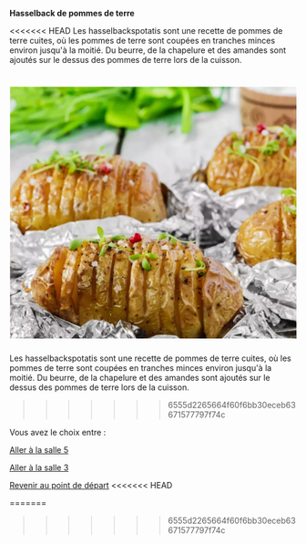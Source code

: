 

**Hasselback de pommes de terre**





<<<<<<< HEAD
Les hasselbackspotatis  sont une recette de pommes de terre cuites,
 où les pommes de terre sont coupées en tranches minces environ jusqu'à la 
moitié. Du beurre, de la chapelure et des amandes sont ajoutés sur le dessus
 des pommes de terre lors de la cuisson.


![alt text](/images/Plat3.png)
=======
Les hasselbackspotatis  sont une recette de pommes de terre cuites, où les pommes de terre sont coupées en tranches minces environ jusqu'à la moitié. Du beurre, de la chapelure et des amandes sont ajoutés sur le dessus des pommes de terre lors de la cuisson.



>>>>>>> 6555d2265664f60f6bb30eceb63671577797f74c



Vous avez le choix entre :


[Aller à la salle 5](https://github.com/cfourcaud/TP2_Groupe3/blob/main/Salle5.md "Salle 5")

[Aller à la salle 3](https://github.com/cfourcaud/TP2_Groupe3/blob/main/Salle3.md "Salle 3")



[Revenir au point de départ](https://github.com/cfourcaud/TP2_GRP3_Labyrinthe/blob/main/index.md "Revenir au point de départ")
<<<<<<< HEAD

=======
>>>>>>> 6555d2265664f60f6bb30eceb63671577797f74c
